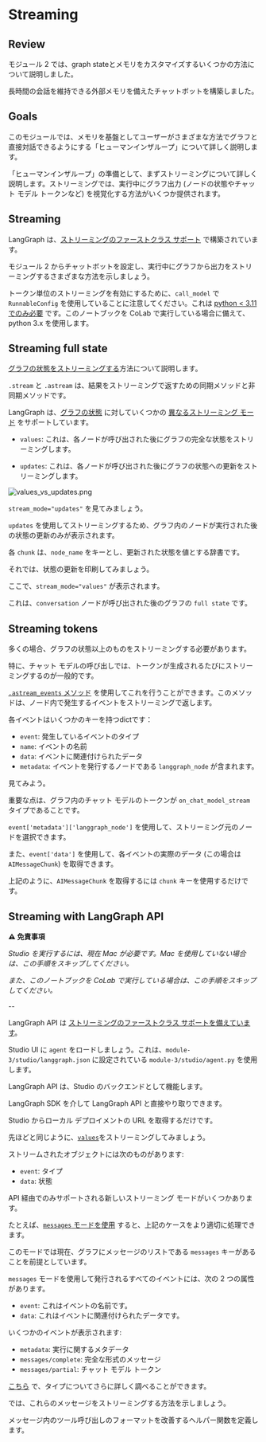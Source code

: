 # Streaming 

## Review

モジュール 2 では、graph stateとメモリをカスタマイズするいくつかの方法について説明しました。

長時間の会話を維持できる外部メモリを備えたチャットボットを構築しました。

## Goals

このモジュールでは、メモリを基盤としてユーザーがさまざまな方法でグラフと直接対話できるようにする「ヒューマンインザループ」について詳しく説明します。

「ヒューマンインザループ」の準備として、まずストリーミングについて詳しく説明します。ストリーミングでは、実行中にグラフ出力 (ノードの状態やチャット モデル トークンなど) を視覚化する方法がいくつか提供されます。

## Streaming

LangGraph は、[ストリーミングのファーストクラス サポート](https://langchain-ai.github.io/langgraph/concepts/low_level/#streaming) で構築されています。

モジュール 2 からチャットボットを設定し、実行中にグラフから出力をストリーミングするさまざまな方法を示しましょう。

トークン単位のストリーミングを有効にするために、`call_model` で `RunnableConfig` を使用していることに注意してください。これは [python < 3.11 でのみ必要](https://langchain-ai.github.io/langgraph/how-tos/streaming-tokens/) です。このノートブックを CoLab で実行している場合に備えて、python 3.x を使用します。

## Streaming full state

[グラフの状態をストリーミングする](https://langchain-ai.github.io/langgraph/concepts/low_level/#streaming)方法について説明します。

`.stream` と `.astream` は、結果をストリーミングで返すための同期メソッドと非同期メソッドです。

LangGraph は、[グラフの状態](https://langchain-ai.github.io/langgraph/how-tos/stream-values/) に対していくつかの [異なるストリーミング モード](https://langchain-ai.github.io/langgraph/how-tos/stream-values/) をサポートしています。

* `values`: これは、各ノードが呼び出された後にグラフの完全な状態をストリーミングします。

* `updates`: これは、各ノードが呼び出された後にグラフの状態への更新をストリーミングします。

![values_vs_updates.png](https://cdn.prod.website-files.com/65b8cd72835ceeacd4449a53/66dbaf892d24625a201744e5_streaming1.png)

`stream_mode="updates"` を見てみましょう。

`updates` を使用してストリーミングするため、グラフ内のノードが実行された後の状態の更新のみが表示されます。

各 `chunk` は、`node_name` をキーとし、更新された状態を値とする辞書です。

それでは、状態の更新を印刷してみましょう。

ここで、`stream_mode="values"` が表示されます。

これは、`conversation` ノードが呼び出された後のグラフの `full state` です。

## Streaming tokens

多くの場合、グラフの状態以上のものをストリーミングする必要があります。

特に、チャット モデルの呼び出しでは、トークンが生成されるたびにストリーミングするのが一般的です。

[`.astream_events` メソッド](https://langchain-ai.github.io/langgraph/how-tos/streaming-from-final-node/#stream-outputs-from-the-final-node) を使用してこれを行うことができます。このメソッドは、ノード内で発生するイベントをストリーミングで返します。

各イベントはいくつかのキーを持つdictです：
 
* `event`: 発生しているイベントのタイプ
* `name`: イベントの名前
* `data`: イベントに関連付けられたデータ
* `metadata`: イベントを発行するノードである `langgraph_node` が含まれます。

見てみよう。

重要な点は、グラフ内のチャット モデルのトークンが `on_chat_model_stream` タイプであることです。

`event['metadata']['langgraph_node']` を使用して、ストリーミング元のノードを選択できます。

また、`event['data']` を使用して、各イベントの実際のデータ (この場合は `AIMessageChunk`) を取得できます。

上記のように、`AIMessageChunk` を取得するには `chunk` キーを使用するだけです。

## Streaming with LangGraph API

**⚠️ 免責事項**

*Studio を実行するには、現在 Mac が必要です。Mac を使用していない場合は、この手順をスキップしてください。*

*また、このノートブックを CoLab で実行している場合は、この手順をスキップしてください。*

--

LangGraph API は [ストリーミングのファーストクラス サポートを備えています](https://langchain-ai.github.io/langgraph/cloud/concepts/api/#streaming)。

Studio UI に `agent` をロードしましょう。これは、`module-3/studio/langgraph.json` に設定されている `module-3/studio/agent.py` を使用します。

LangGraph API は、Studio のバックエンドとして機能します。

LangGraph SDK を介して LangGraph API と直接やり取りできます。

Studio からローカル デプロイメントの URL を取得するだけです。

先ほどと同じように、[`values`](https://langchain-ai.github.io/langgraph/cloud/how-tos/stream_values/)をストリーミングしてみましょう。

ストリームされたオブジェクトには次のものがあります:

* `event`: タイプ
* `data`: 状態

API 経由でのみサポートされる新しいストリーミング モードがいくつかあります。

たとえば、[`messages` モードを使用](https://langchain-ai.github.io/langgraph/cloud/how-tos/stream_messages/) すると、上記のケースをより適切に処理できます。

このモードでは現在、グラフにメッセージのリストである `messages` キーがあることを前提としています。

`messages` モードを使用して発行されるすべてのイベントには、次の 2 つの属性があります。

* `event`: これはイベントの名前です。
* `data`: これはイベントに関連付けられたデータです。

いくつかのイベントが表示されます:

* `metadata`: 実行に関するメタデータ
* `messages/complete`: 完全な形式のメッセージ
* `messages/partial`: チャット モデル トークン

[こちら](https://langchain-ai.github.io/langgraph/cloud/concepts/api/#modemessages) で、タイプについてさらに詳しく調べることができます。

では、これらのメッセージをストリーミングする方法を示しましょう。

メッセージ内のツール呼び出しのフォーマットを改善するヘルパー関数を定義します。